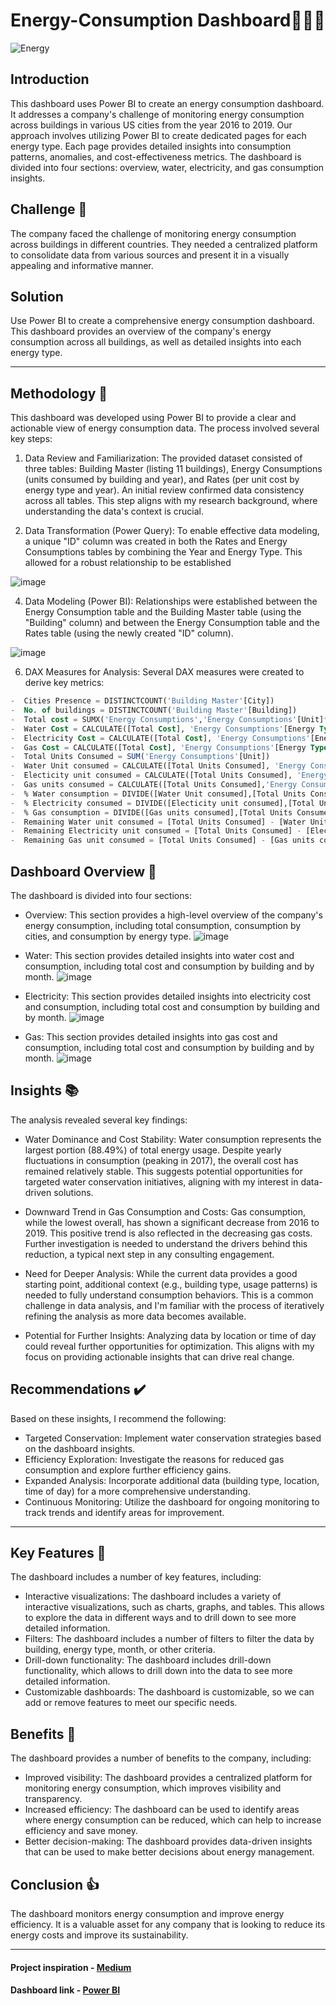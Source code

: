 # Energy-Consumption Dashboard🔌💧🔥
![Energy](https://github.com/user-attachments/assets/1fa61617-7b12-46db-b7dc-ea7346ebb734)

## Introduction
This dashboard uses Power BI to create an energy consumption dashboard. It addresses a company's challenge of monitoring energy consumption across buildings in various US cities from the year 2016 to 2019. Our approach involves utilizing Power BI to create dedicated pages for each energy type. Each page provides detailed insights into consumption patterns, anomalies, and cost-effectiveness metrics. The dashboard is divided into four sections: overview, water, electricity, and gas consumption insights.

## Challenge 💪
The company faced the challenge of monitoring energy consumption across buildings in different countries. They needed a centralized platform to consolidate data from various sources and present it in a visually appealing and informative manner.

## Solution
Use Power BI to create a comprehensive energy consumption dashboard. This dashboard provides an overview of the company's energy consumption across all buildings, as well as detailed insights into each energy type.


***

## Methodology 🧰

This dashboard was developed using Power BI to provide a clear and actionable view of energy consumption data. The process involved several key steps:

1. Data Review and Familiarization:  The provided dataset consisted of three tables: Building Master (listing 11 buildings), Energy Consumptions (units consumed by building and year), and Rates (per unit cost by energy type and year).
An initial review confirmed data consistency across all tables.  This step aligns with my research background, where understanding the data's context is crucial.

2. Data Transformation (Power Query): To enable effective data modeling, a unique "ID" column was created in both the Rates and Energy Consumptions tables by combining the Year and Energy Type.
This allowed for a robust relationship to be established

![image](https://github.com/user-attachments/assets/d25c2049-f23f-418f-85aa-0d89257d7b1c)


4. Data Modeling (Power BI): Relationships were established between the Energy Consumption table and the Building Master table (using the "Building" column)
and between the Energy Consumption table and the Rates table (using the newly created "ID" column).

![image](https://github.com/user-attachments/assets/f8a8f893-9d3e-4fcf-ba70-8991da052c68)


6. DAX Measures for Analysis: Several DAX measures were created to derive key metrics:

```` sql 
-  Cities Presence = DISTINCTCOUNT('Building Master'[City])
-  No. of buildings = DISTINCTCOUNT('Building Master'[Building])
-  Total cost = SUMX('Energy Consumptions','Energy Consumptions'[Unit]*RELATED(Rates[Price Per Unit]))
-  Water Cost = CALCULATE([Total Cost], 'Energy Consumptions'[Energy Type] = "Water")
-  Electricity Cost = CALCULATE([Total Cost], 'Energy Consumptions'[Energy Type] = "Electricity")
-  Gas Cost = CALCULATE([Total Cost], 'Energy Consumptions'[Energy Type] = "Gas")
-  Total Units Consumed = SUM('Energy Consumptions'[Unit])
-  Water Unit consumed = CALCULATE([Total Units Consumed], 'Energy Consumptions'[Energy Type] = "Water")
-  Electicity unit consumed = CALCULATE([Total Units Consumed], 'Energy Consumptions'[Energy Type] = "Electricity")
-  Gas units consumed = CALCULATE([Total Units Consumed],'Energy Consumptions'[Energy Type] = "Gas")
-  % Water consumption = DIVIDE([Water Unit consumed],[Total Units Consumed],0)
-  % Electricity consumed = DIVIDE([Electicity unit consumed],[Total Units Consumed],0)
-  % Gas consumption = DIVIDE([Gas units consumed],[Total Units Consumed],0)
-  Remaining Water unit consumed = [Total Units Consumed] - [Water Unit consumed]
-  Remaining Electricity unit consumed = [Total Units Consumed] - [Electicity unit consumed]
-  Remaining Gas unit consumed = [Total Units Consumed] - [Gas units consumed]
 ````

## Dashboard Overview 👀
The dashboard is divided into four sections:

-  Overview: This section provides a high-level overview of the company's energy consumption, including total consumption, consumption by cities, and consumption by energy type.
  ![image](https://github.com/user-attachments/assets/b19d7950-f363-4eae-9c20-92db7da11036)

-  Water: This section provides detailed insights into water cost and consumption, including total cost and consumption by building and by month.
  ![image](https://github.com/user-attachments/assets/82bf234a-011a-4b08-a0b1-f3614c47dcb6)

-  Electricity: This section provides detailed insights into electricity cost and consumption, including total cost and consumption by building and by month.
  ![image](https://github.com/user-attachments/assets/61ef45ef-10cd-4722-9888-61a8491719a7)
-  Gas: This section provides detailed insights into gas cost and consumption, including total cost and consumption by building and by month.
  ![image](https://github.com/user-attachments/assets/59e99ae0-b1b1-47d3-bf25-68305a86c329)
  

## Insights 📚
The analysis revealed several key findings:

-  Water Dominance and Cost Stability: Water consumption represents the largest portion (88.49%) of total energy usage. Despite yearly fluctuations in consumption (peaking in 2017),
the overall cost has remained relatively stable. This suggests potential opportunities for targeted water conservation initiatives, aligning with my interest in data-driven solutions.

-  Downward Trend in Gas Consumption and Costs: Gas consumption, while the lowest overall, has shown a significant decrease from 2016 to 2019.
  This positive trend is also reflected in the decreasing gas costs.  Further investigation is needed to understand the drivers behind this reduction, a typical next step in any consulting engagement.

-  Need for Deeper Analysis: While the current data provides a good starting point, additional context (e.g., building type, usage patterns) is needed to fully understand consumption behaviors.
  This is a common challenge in data analysis, and I'm familiar with the process of iteratively refining the analysis as more data becomes available.

-  Potential for Further Insights:  Analyzing data by location or time of day could reveal further opportunities for optimization.
  This aligns with my focus on providing actionable insights that can drive real change.

## Recommendations ✔️
Based on these insights, I recommend the following:
-  Targeted Conservation: Implement water conservation strategies based on the dashboard insights.
-  Efficiency Exploration: Investigate the reasons for reduced gas consumption and explore further efficiency gains.
-  Expanded Analysis: Incorporate additional data (building type, location, time of day) for a more comprehensive understanding.
-  Continuous Monitoring: Utilize the dashboard for ongoing monitoring to track trends and identify areas for improvement.

***

## Key Features 🏁
The dashboard includes a number of key features, including:

-  Interactive visualizations: The dashboard includes a variety of interactive visualizations, such as charts, graphs, and tables. This allows to explore the data in different ways and to drill down to see more detailed information.
-  Filters: The dashboard includes a number of filters to filter the data by building, energy type, month, or other criteria.
-  Drill-down functionality: The dashboard includes drill-down functionality, which allows to drill down into the data to see more detailed information.
-  Customizable dashboards: The dashboard is customizable, so we can add or remove features to meet our specific needs.


## Benefits 🙏
The dashboard provides a number of benefits to the company, including:

-  Improved visibility: The dashboard provides a centralized platform for monitoring energy consumption, which improves visibility and transparency.
-  Increased efficiency: The dashboard can be used to identify areas where energy consumption can be reduced, which can help to increase efficiency and save money.
-  Better decision-making: The dashboard provides data-driven insights that can be used to make better decisions about energy management.

## Conclusion 👍
The dashboard monitors energy consumption and improve energy efficiency. It is a valuable asset for any company that is looking to reduce its energy costs and improve its sustainability.

***

#### Project inspiration -  [Medium](https://nks96.medium.com/energy-consumption-dashboard-using-power-bi-8d62b2c018e1)
#### Dashboard link - [Power BI](https://app.powerbi.com/view?r=eyJrIjoiZWJjZWYzZmMtNzk0Zi00MGJmLWFlNWItMDI1MmUxZGYxOTdjIiwidCI6ImQ1YjdmMzZhLTAyNTktNDMzZS1iYTNkLTZmM2Y3MTFkMDNiYyIsImMiOjh9)
